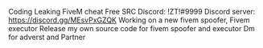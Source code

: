 Coding
Leaking
FiveM cheat 
Free SRC
Discord: !ZT!#9999
Discord server: https://discord.gg/MEsvPxGZQK
Working on a new fivem spoofer, Fivem executor 
Release my own source code for fivem spoofer and executor
Dm for adverst and Partner 
